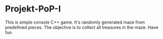 # Projekt-PoP-I
This is simple console C++ game. It's randomly generated maze from predefined pieces. The objective is to collect all treasures in the maze. Have fun
